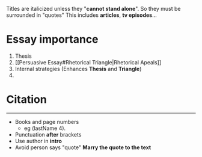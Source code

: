 
Titles are italicized unless they "**cannot stand alone**". So they must be surrounded in "quotes" This includes **articles**, **tv episodes**...

# Essay importance
1. Thesis
2. [[Persuasive Essay#Rhetorical Triangle|Rhetorical Apeals]]
3. Internal strategies (Enhances **Thesis** and **Triangle**)
4. 

# Citation
---
- Books and page numbers
	- eg (lastName 4). 
- Punctuation **after** brackets
- Use author in **intro**
- Avoid person says "quote" **Marry the quote to the text**